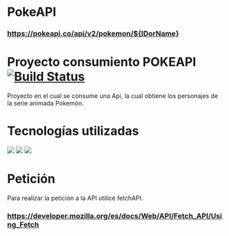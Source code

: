 # PokeAPI 

### https://pokeapi.co/api/v2/pokemon/${IDorName}

# Proyecto consumiento POKEAPI [![Build Status](https://travis-ci.org/joemccann/dillinger.svg?branch=master)](https://travis-ci.org/joemccann/dillinger)
Proyecto en el cual se consume una Api, la cual obtiene los personajes de la serie animada Pokemón.

# Tecnologías utilizadas

<img src="https://img.shields.io/badge/-Javascript-black?style=plastic&logo=javascript"> <img src="https://img.shields.io/badge/-html-black?style=plastic&logo=html5"> <img src="https://img.shields.io/badge/-css-black?style=plastic&logo=css3">

# Petición

Para realizar la petición a la API utilicé fetchAPI.

### https://developer.mozilla.org/es/docs/Web/API/Fetch_API/Using_Fetch

  
